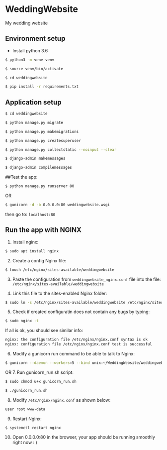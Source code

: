 # WeddingWebsite
My wedding website


## Environment setup
* Install python 3.6 
```bash
$ python3 -m venv venv
```
```bash
$ source venv/bin/activate 
```
```bash
$ cd weddingwebsite
```
```bash
$ pip install -r requirements.txt
```

## Application setup
```bash
$ cd weddingwebsite
```
```bash
$ python manage.py migrate
```
```bash
$ python manage.py makemigrations
```
```bash
$ python manage.py createsuperuser
```
```bash
$ python manage.py collectstatic --noinput --clear
```
```bash
$ django-admin makemessages
```
```bash
$ django-admin compilemessages
```
##Test the app:
```bash
$ python manage.py runserver 80
```
OR
```bash
$ gunicorn -d -b 0.0.0.0:80 weddingwebsite.wsgi
```
then go to: ```localhost:80```

## Run the app with NGINX
1. Install nginx:
```bash
$ sudo apt install nginx
```
2. Create a config Nginx file:
```bash
$ touch /etc/nginx/sites-available/weddingwebsite
```
3. Paste the configuration from `weddingwebsite_nginx.conf` file into the file: `/etc/nginx/sites-available/weddingwebsite`

4. Link this file to the sites-enabled Nginx folder:
```bash
$ sudo ln -s /etc/nginx/sites-available/weddingwebsite /etc/nginx/sites-enabled
```
5. Check if created configuratin does not contain any bugs by typing:
```bash
$ sudo nginx -t
```
If all is ok, you should see similar info:
```bash
nginx: the configuration file /etc/nginx/nginx.conf syntax is ok
nginx: configuration file /etc/nginx/nginx.conf test is successful
```
6. Modify a gunicorn run command to be able to talk to Nginx:
```bash
$ gunicorn --daemon --workers=5 --bind unix:~/WeddingWebsite/weddingwebsite/weddingwebsite.sock weddingwebsite.wsgi
```
OR
7. Run gunicorn_run.sh script:
```bash
$ sudo chmod u+x gunicorn_run.sh
```
```bash
$ ./gunicorn_run.sh
```

8. Modify ```/etc/nginx/nginx.conf``` as shown below:
```bash
user root www-data
```

9. Restart Nginx:
```bash
$ systemctl restart nginx
```
10. Open 0.0.0.0:80 in the browser, your app should be running smoothly right now : )
